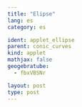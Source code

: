 ```yaml
---
title: "Elipse"
lang: es
category: es

ident: applet_ellipse
parent: conic_curves
kind: applet
mathjax: false
geogebratube:
  - fbxVBSNr

layout: post
type: post
---
```


<div style="height:600px; width:800px; margin: auto;" id="applet_containerfbxVBSNr"></div>